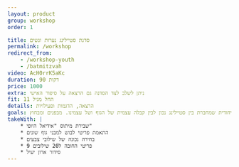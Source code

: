 ```yaml
---
layout: product
group: workshop
order: 1

title: סדנת סטיילינג נערות ונשים
permalink: /workshop
redirect_from:
    - /workshop-youth
    - /batmitzvah
video: AcH0rrK5aKc
duration: 90 דקות
price: 1000
extra: ניתן לשלב לצד הסדנה גם הרצאה על סיפור האישי
fit: החל מגיל 11
details: הרצאה, הדגמות ופעילויות
goals: סדנה ייחודית שמחברת בין סטיילינג נכון לבין קבלה עצמית של הגוף ושל עצמינו. מבפנים ומבחוץ
takeWith: |
    * שבירת מיתוס "אידיאל היופי"
    * התאמת פריטי לבוש למבני גוף שונים
    * בחירה נכונה של שילובי צבעים
    * 9 פריטי החובה ל20 שילובים
    * סידור ארון יעיל
---
```

